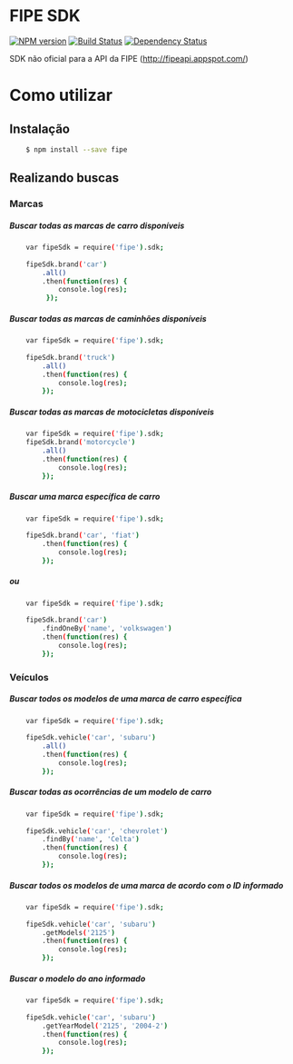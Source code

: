 # FIPE SDK

[![NPM version][npm-image]][npm-url] [![Build Status][travis-image]][travis-url] [![Dependency Status][daviddm-image]][daviddm-url]

SDK não oficial para a API da FIPE (http://fipeapi.appspot.com/)

# Como utilizar

## Instalação

```sh
    $ npm install --save fipe
```

## Realizando buscas

### Marcas

##### Buscar todas as marcas de carro disponíveis

```sh
    var fipeSdk = require('fipe').sdk;
    
    fipeSdk.brand('car')
        .all()
        .then(function(res) { 
            console.log(res); 
         });     
```

##### Buscar todas as marcas de caminhões disponíveis

```sh
    var fipeSdk = require('fipe').sdk;
    
    fipeSdk.brand('truck')
        .all()
        .then(function(res) { 
            console.log(res); 
        });
```

##### Buscar todas as marcas de motocicletas disponíveis

```sh
    var fipeSdk = require('fipe').sdk;
    fipeSdk.brand('motorcycle')
        .all()
        .then(function(res) { 
            console.log(res); 
        });
```

##### Buscar uma marca específica de carro

```sh
    var fipeSdk = require('fipe').sdk;
    
    fipeSdk.brand('car', 'fiat')
        .then(function(res) { 
            console.log(res); 
        });
```
##### ou 

```sh
    var fipeSdk = require('fipe').sdk;
    
    fipeSdk.brand('car')
        .findOneBy('name', 'volkswagen')
        .then(function(res) { 
            console.log(res); 
        });
```

### Veículos

##### Buscar todos os modelos de uma marca de carro específica

```sh
    var fipeSdk = require('fipe').sdk;
    
    fipeSdk.vehicle('car', 'subaru')
        .all()
        .then(function(res) { 
            console.log(res); 
        });
```

##### Buscar todas as ocorrências de um modelo de carro 

```sh
    var fipeSdk = require('fipe').sdk;
    
    fipeSdk.vehicle('car', 'chevrolet')
        .findBy('name', 'Celta')
        .then(function(res) { 
            console.log(res); 
        });    
```

##### Buscar todos os modelos de uma marca de acordo com o ID informado

```sh
    var fipeSdk = require('fipe').sdk;
    
    fipeSdk.vehicle('car', 'subaru')
        .getModels('2125')
        .then(function(res) { 
            console.log(res); 
        });
```

##### Buscar o modelo do ano informado

```sh
    var fipeSdk = require('fipe').sdk;
    
    fipeSdk.vehicle('car', 'subaru')
        .getYearModel('2125', '2004-2')
        .then(function(res) { 
            console.log(res); 
        });
```
[npm-image]: https://badge.fury.io/js/fipe.svg
[npm-url]: https://npmjs.org/package/fipe
[travis-image]: https://travis-ci.org/giorgiolucca/fipe.svg?branch=master
[travis-url]: https://travis-ci.org/giorgiolucca/fipe
[daviddm-image]: https://david-dm.org/giorgiolucca/fipe.svg?theme=shields.io
[daviddm-url]: https://david-dm.org/giorgiolucca/fipe